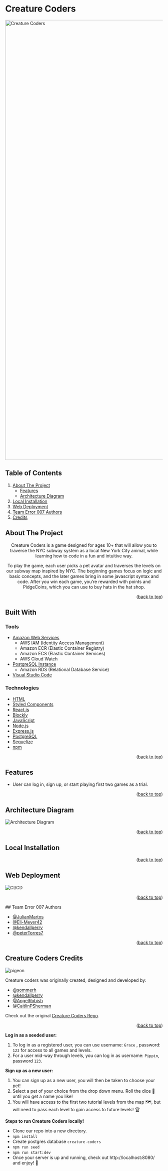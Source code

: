 # Creature Coders

<div id="readme-top"></div>

<img width="1402" alt="Creature Coders" src="https://user-images.githubusercontent.com/98194118/213310156-1f83ef3b-f81d-4345-9843-77371d1f9538.png">

## Table of Contents

  <ol>
    <li>
      <a href="#about-the-project">About The Project</a>
      <ul>
        <li><a href="#features">Features</a></li>
        <li><a href="#architecture-diagram">Architecture Diagram</a></li>
      </ul>
    </li>
    <li><a href="#local-installation">Local Installation</a></li>
    <li><a href="#web-deployment">Web Deployment</a></li> 
	<li><a href="#authors">Team Error 007 Authors</a></li>
	<li><a href="#credits">Credits</a></li>
  </ol>

<!-- ABOUT THE PROJECT -->

## About The Project
<div id="about-the-project" align="center">

<p>Creature Coders is a game designed for ages 10+ that will allow you to traverse the NYC subway system as a local New York City animal, while learning how to code in a fun and intuitive way. 

To play the game, each user picks a pet avatar and traverses the levels on our subway map inspired by NYC. The beginning games focus on logic and basic concepts, and the later games bring in some javascript syntax and code. After you win each game, you’re rewarded with points and PidgeCoins, which you can use to buy hats in the hat shop.</p>

</div>

<p align="right">(<a href="#readme-top">back to top</a>)</p>


<!--BUILT WITH -->

## Built With

### Tools

- [Amazon Web Services](https://aws.amazon.com/)
  - AWS IAM (Identity Access Management)
  - Amazon ECR (Elastic Container Registry)
  - Amazon ECS (Elastic Container Services)
  - AWS Cloud Watch
- [PostgreSQL Instance](https://aws.amazon.com/rds/)
  - Amazon RDS (Relational Database Service)
- [Visual Studio Code](https://code.visualstudio.com/)

### Technologies

- [HTML](https://html.spec.whatwg.org/)
- [Styled Components](https://styled-components.com/)
- [React.js](https://reactjs.org/)
- [Blockly](https://developers.google.com/blockly)
- [JavaScript](https://www.javascript.com/)
- [Node.js](https://nodejs.org/en/)
- [Express.js](https://expressjs.com/)
- [PostgreSQL](https://www.postgresql.org/)
- [Sequelize](https://sequelize.org/)
- [npm](https://www.npmjs.com/)

<p align="right">(<a href="#readme-top">back to top</a>)</p>

## Features

- User can log in, sign up, or start playing first two games as a trial. 

<p align="right">(<a href="#readme-top">back to top</a>)</p>


<!-- ARCHITECTURE DIAGRAM -->

<div id="architecture-diagram">

## Architecture Diagram

![Architecture Diagram](https://user-images.githubusercontent.com/98194118/213309568-e53cb4da-2a02-485d-8ec1-4b4a70084c2a.png)

<p align="right">(<a href="#readme-top">back to top</a>)</p>

</div>

<!-- LOCAL INSTALLATION -->

<div id="local-installation">

## Local Installation

<p align="right">(<a href="#readme-top">back to top</a>)</p>
</div>

<!-- WEB DEPLOYMENT -->

<div id="web-deployment">

## Web Deployment

![CI/CD](https://user-images.githubusercontent.com/98194118/213311296-4b5d92f4-703d-4a29-9bfc-6efdd5d0f3e4.png)

<p align="right">(<a href="#readme-top">back to top</a>)</p>
</div>

<!-- TEAM ERROR 007 AUTHORS -->

<div id="authors">
## Team Error 007 Authors

- [@JulianMartos](https://github.com/JulianMartos)
- [@Eli-Meyer42](https://github.com/Eli-Meyer42)
- [@kendallperry](https://github.com/kendallperry)
- [@peterTorres7](https://github.com/peterTorres7)

<p align="right">(<a href="#readme-top">back to top</a>)</p>
</div>

<!-- CREDITS -->

<div id="credits">

## Creature Coders Credits

![pigeon](https://user-images.githubusercontent.com/98194118/169086011-39d44ddd-4fdf-42b5-b50f-f235e5d2152f.png)

Creature coders was originally created, designed and developed by:

- [@sommerh](https://github.com/sommerh)
- [@kendallperry](https://github.com/kendallperry)
- [@AngelRobish](https://github.com/AngelRobish)
- [@CaitlinPSherman](https://github.com/CaitlinPSherman)

Check out the original <a href=https://github.com/pigeon-programmers/creature-coders-web>Creature Coders Repo</a>.

<p align="right">(<a href="#readme-top">back to top</a>)</p>
</div>


**Log in as a seeded user:**
1.  To log in as a registered user, you can use username: `Grace` , password: `123` for access to all games and levels. 
2.  For a user mid-way through levels, you can log in as username: `Pippin`, password `123`. 

**Sign up as a new user:**
1.  You can sign up as a new user, you will then be taken to choose your pet! 
2.  Select a pet of your choice from the drop down menu. Roll the dice 🎲 until you get a name you like!
3.  You will have access to the first two tutorial levels from the map 🗺, but will need to pass each level to gain access to future levels! 🏆



**Steps to run Creature Coders locally!**

* Clone our repo into a new directory. 
* `npm install`
* Create postgres database `creature-coders` 
* `npm run seed`
* `npm run start:dev`
* Once your server is up and running, check out http://localhost:8080/ and enjoy! 🦝
 
